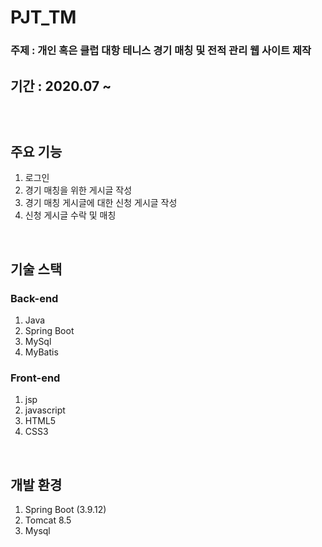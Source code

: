 # PJT_TM
<p>
<h3>주제 : 개인 혹은 클럽 대항 테니스 경기 매칭 및 전적 관리 웹 사이트 제작</h3>
<h2>기간 : 2020.07 ~ 
</p>

<br/>

## 주요 기능<br/>
1. 로그인<br/>
2. 경기 매칭을 위한 게시글 작성<br/>
3. 경기 매칭 게시글에 대한 신청 게시글 작성<br/>
4. 신청 게시글 수락 및 매칭<br/>

<br/>

## 기술 스택
### Back-end
1. Java
2. Spring Boot
3. MySql
4. MyBatis

### Front-end
1. jsp
2. javascript
3. HTML5
4. CSS3

<br/>

## 개발 환경
1. Spring Boot (3.9.12)
2. Tomcat 8.5
3. Mysql
